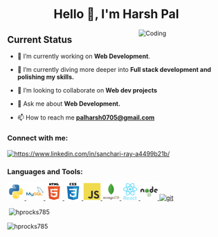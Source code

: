 <h1 align="center">Hello 👋, I'm Harsh Pal </h1>
<!--defining python code section-->


			

<img align="right" alt="Coding" width="200" src="https://i.giphy.com/media/v1.Y2lkPTc5MGI3NjExZjNkZG5yeWZqd3YzbzR5d2dyMzdiNXpkdWV6ZzlhZ3Y5OTVqNjh0YSZlcD12MV9pbnRlcm5hbF9naWZfYnlfaWQmY3Q9Zw/2IudUHdI075HL02Pkk/giphy.gif">

## Current Status
- 🔭 I’m currently working on **Web Development**.

- 🌱 I’m currently diving more deeper into **Full stack development and polishing my skills.**

- 👯 I’m looking to collaborate on **Web dev projects**

- 💬 Ask me about **Web Development.**

- 📫 How to reach me **palharsh0705@gmail.com**

<h3 align="left">Connect with me:</h3>
<p align="left">
<a href="https://www.linkedin.com/in/harsh-pal-a2a757321/" target="blank"><img align="center" src="https://raw.githubusercontent.com/rahuldkjain/github-profile-readme-generator/master/src/images/icons/Social/linked-in-alt.svg" alt="https://www.linkedin.com/in/sanchari-ray-a4499b21b/" height="30" width="40" /></a>

<h3 align="left">Languages and Tools:</h3>
<p align="left"> 
  <a href="https://www.python.org" target="_blank" rel="noreferrer"> <img src="https://raw.githubusercontent.com/devicons/devicon/master/icons/python/python-original.svg" alt="python" width="40" height="40"/> </a> 
  <a href="https://www.mysql.com/" target="_blank" rel="noreferrer"> <img src="https://raw.githubusercontent.com/devicons/devicon/master/icons/mysql/mysql-original-wordmark.svg" alt="mysql" width="40" height="40"/> </a> 
  <a href="https://www.w3.org/html/" target="_blank" rel="noreferrer"> <img src="https://raw.githubusercontent.com/devicons/devicon/master/icons/html5/html5-original-wordmark.svg" alt="html5" width="40" height="40"/> </a> 
  <a href="https://www.w3schools.com/css/" target="_blank" rel="noreferrer"> <img src="https://raw.githubusercontent.com/devicons/devicon/master/icons/css3/css3-original-wordmark.svg" alt="css3" width="40" height="40"/> </a> 
  <a href="https://developer.mozilla.org/en-US/docs/Web/JavaScript" target="_blank" rel="noreferrer"> <img src="https://raw.githubusercontent.com/devicons/devicon/master/icons/javascript/javascript-original.svg" alt="javascript" width="40" height="40"/> </a> 
  <a href="https://www.mongodb.com/" target="_blank" rel="noreferrer"> <img src="https://raw.githubusercontent.com/devicons/devicon/master/icons/mongodb/mongodb-original-wordmark.svg" alt="mongodb" width="40" height="40"/> </a> 
  <a href="https://reactjs.org/" target="_blank" rel="noreferrer"> <img src="https://raw.githubusercontent.com/devicons/devicon/master/icons/react/react-original-wordmark.svg" alt="react" width="40" height="40"/> </a> 
  <a href="https://nodejs.org" target="_blank" rel="noreferrer"> <img src="https://raw.githubusercontent.com/devicons/devicon/master/icons/nodejs/nodejs-original-wordmark.svg" alt="nodejs" width="40" height="40"/> </a> 
  <a href="https://git-scm.com/" target="_blank" rel="noreferrer"> <img src="https://www.vectorlogo.zone/logos/git-scm/git-scm-icon.svg" alt="git" width="40" height="40"/> </a>   
<p>&nbsp;<img align="center" src="https://github-readme-stats.vercel.app/api?username=hprocks785&show_icons=true&locale=en" alt="hprocks785" /></p>

<p><img align="center" src="https://github-readme-streak-stats.herokuapp.com/?user=hprocks785&" alt="hprocks785" /></p>

